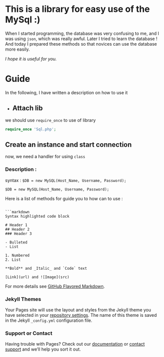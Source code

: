 # This is a library for easy use of the MySql :)
When I started programming, the database was very confusing to me, and I was using `json`, which was really awful.
Later I tried to learn the database !
And today I prepared these methods so that novices can use the database more easily.

_I hope it is useful for you._


# Guide
In the following, I have written a description on how to use it

- ## Attach lib
we should use `require_once` to use of library
```php
require_once 'Sql.php';
```

## Create an instance and start connection
now, we need a handler for using `class`
### Description :
syntax : `$DB = new MySQL(Host_Name, Username, Password);`

```
$DB = new MySQL(Host_Name, Username, Password);
```

Here is a list of methods for guide you to how can to use :


```

```markdown
Syntax highlighted code block

# Header 1
## Header 2
### Header 3

- Bulleted
- List

1. Numbered
2. List

**Bold** and _Italic_ and `Code` text

[Link](url) and ![Image](src)
```

For more details see [GitHub Flavored Markdown](https://guides.github.com/features/mastering-markdown/).

### Jekyll Themes

Your Pages site will use the layout and styles from the Jekyll theme you have selected in your [repository settings](https://github.com/SylixTeam/MySql/settings). The name of this theme is saved in the Jekyll `_config.yml` configuration file.

### Support or Contact

Having trouble with Pages? Check out our [documentation](https://docs.github.com/categories/github-pages-basics/) or [contact support](https://support.github.com/contact) and we’ll help you sort it out.
